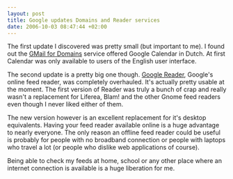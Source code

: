 ```yaml
--- 
layout: post
title: Google updates Domains and Reader services
date: 2006-10-03 08:47:44 +02:00
---
```


The first update I discovered was pretty small (but important to me). I found out the [GMail for Domains](https://www.google.com/a/ "GMail for Domains") service offered Google Calendar in Dutch. At first Calendar was only available to users of the English user interface.

The second update is a pretty big one though. [Google Reader](https://www.google.com/reaer/ "Google Reader"), Google's online feed reader, was completely overhauled. It's actually pretty usable at the moment. The first version of Reader was truly a bunch of crap and really wasn't a replacement for Liferea, Blam! and the other Gnome feed readers even though I never liked either of them.

The new version however is an excellent replacement for it's desktop equivalents. Having your feed reader available online is a huge advantage to nearly everyone. The only reason an offline feed reader could be useful is probably for people with no broadband connection or people with laptops who travel a lot (or people who dislike web applications of course).

Being able to check my feeds at home, school or any other place where an internet connection is available is a huge liberation for me.
